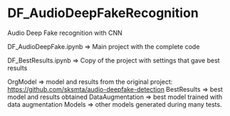 # DF_AudioDeepFakeRecognition
Audio Deep Fake recognition with CNN

DF_AudioDeepFake.ipynb => Main project with the complete code

DF_BestResults.ipynb => Copy of the project with settings that gave best results

OrgModel => model and results from the original project: https://github.com/sksmta/audio-deepfake-detection
BestResults => best model and results obtained
DataAugmentation => best model trained with data augmentation
Models => other models generated during many tests.
